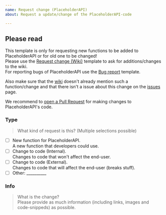 ```yaml
---
name: Request change (PlaceholderAPI)
about: Request a update/change of the PlaceholderAPI-code

---
```


[Request change (Wiki)]: https://github.com/PlaceholderAPI/PlaceholderAPI/issues/new?template=change_request_wiki.md
[Bug report]: https://github.com/PlaceholderAPI/PlaceholderAPI/issues/new?template=bug_report.md
[issues]: https://github.com/PlaceholderAPI/PlaceholderAPI/issues
[wiki]: https://github.com/PlaceholderAPI/PlaceholderAPI/wiki
[Pull Requests]: https://github.com/PlaceholderAPI/PlaceholderAPI/pulls

## Please read
This template is only for requesting new functions to be added to PlaceholderAPI or for old one to be changed!  
Please use the [Request change (Wiki)] template to ask for additions/changes to the wiki.  
For reporting bugs of PlaceholderAPI use the [Bug report] template.

Also make sure that the [wiki] doesn't already mention such a function/change and that there isn't a issue about this change on the [issues] page.

We recommend to [open a Pull Request][Pull Requests] for making changes to PlaceholderAPI's code.

### Type
> What kind of request is this? (Multiple selections possible)
<!--
      Please select the right options by replacing the [ ] with a [x]
-->
- [ ] New function for PlaceholderAPI.  
A new function that developers could use.
- [ ] Change to code (Internal).  
Changes to code that won't affect the end-user.
- [ ] Change to code (External).  
Changes to code that will affect the end-user (breaks stuff).
- [ ] Other: __________ <!-- Use this if none of the above matches your request -->

### Info
> What is the change?  
> Please provide as much information (including links, images and code-snippeds) as possible.
<!-- Please type below this line -->

